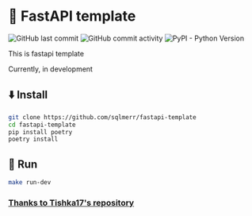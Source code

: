 # 🤯 FastAPI template
![GitHub last commit](https://img.shields.io/github/last-commit/sqlmerr/fastapi-template)
![GitHub commit activity](https://img.shields.io/github/commit-activity/m/sqlmerr/fastapi-template)
![PyPI - Python Version](https://img.shields.io/pypi/pyversions/fastapi)


This is fastapi template

Currently, in development

## ⬇️ Install
```bash
git clone https://github.com/sqlmerr/fastapi-template
cd fastapi-template
pip install poetry
poetry install
```

## 🤖 Run
```bash
make run-dev
```

### [Thanks to Tishka17's repository](https://github.com/Tishka17/deseos17/tree/master)